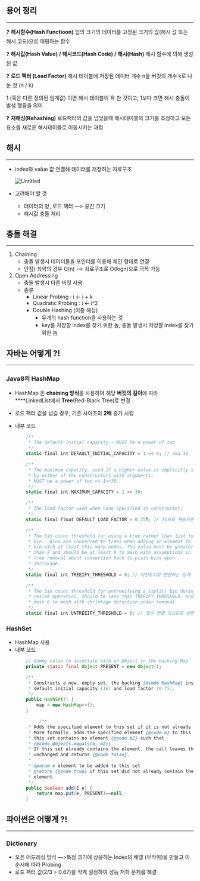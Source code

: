 ## 용어 정리
---
❓ **해시함수(Hash Functioon)**
임의 크기의 데이터를 고정된 크기의 값(해시 값 또는 해시 코드)으로 매핑하는 함수

❓ **해시값(Hash Value) / 해시코드(Hash Code) / 해시(Hash)**
해시 함수에 의해 생성된 값

❓ **로드 팩터 (Load Factor)**
해시 테이블에 저장된 데이터 개수 n을 버킷의 개수 k로 나눈 것 (n / k)

1 (혹은 다른 정의된 임계값) 이면 해시 테이블이 꽉 찬 것이고, 1보다 크면 해시 충돌이 발생 했음을 의미

❓ **재해싱(Rehashing)**
로드팩터의 값을 넘었을때 해시테이블의 크기를 조정하고 모든 요소를 새로운 해시테이블로 이동시키는 과정

## 해시
---
- index와 value 값 연결해 데이터를 저장하는 자료구조
    
    ![Untitled](https://prod-files-secure.s3.us-west-2.amazonaws.com/2e1dc2d7-ab73-4426-bd42-ea5511afa0c1/8cd64b99-8a6f-4d6f-bd7c-931bfc8b831f/Untitled.png)
    
- 고려해야 할 것
    - 데이터의 양, 로드 팩터 —> 공간 크기
    - 해시값 충돌 처리

## 충돌 해결
---
1. Chaining
    - 충돌 발생시 데이터들을 포인터를 이용해 체인 형태로 연결
    - 단점) 최악의 경우 O(n) —> 자료구조로 O(logn)으로 극복 가능
2. Open Addressing
    - 충돌 발생시 다른 버킷 사용
    - 종류
        - Linear Probing : i ← i + k
        - Quadratic Probing :  i ← i^2
        - Double Hashing (이중 해싱)
            - 두개의 hash function을 사용하는 것
            - key를 저장할 index를 찾기 위한 놈, 충돌 발생시 저장할 index를 찾기 위한 놈

## 자바는 어떻게 ?!
---

### Java8의 HashMap

- HashMap 은 **chaining 방식**을 사용하며 해당 **버킷의 길이**에 따라 ****LinkedList에서 **Tree**(Red-Black Tree)로 변경
- 로드 팩터 값을 넘길 경우, 기존 사이즈의 **2배** 증가 시킴
- 내부 코드
    
    ```jsx
        /**
         * The default initial capacity - MUST be a power of two.
         */
        static final int DEFAULT_INITIAL_CAPACITY = 1 << 4; // aka 16
    
        /**
         * The maximum capacity, used if a higher value is implicitly specified
         * by either of the constructors with arguments.
         * MUST be a power of two <= 1<<30.
         */
        static final int MAXIMUM_CAPACITY = 1 << 30; 
    
        /**
         * The load factor used when none specified in constructor.
         */
        static final float DEFAULT_LOAD_FACTOR = 0.75f; // 75프로 채워지면 자동 확장
    
        /**
         * The bin count threshold for using a tree rather than list for a
         * bin.  Bins are converted to trees when adding an element to a
         * bin with at least this many nodes. The value must be greater
         * than 2 and should be at least 8 to mesh with assumptions in
         * tree removal about conversion back to plain bins upon
         * shrinkage.
         */
        static final int TREEIFY_THRESHOLD = 8; // 이진트리로 변환하는 임계
    
        /**
         * The bin count threshold for untreeifying a (split) bin during a
         * resize operation. Should be less than TREEIFY_THRESHOLD, and at
         * most 6 to mesh with shrinkage detection under removal.
         */
        static final int UNTREEIFY_THRESHOLD = 6; // 일반 연결 리스트로 변환하는데 사용되는 임계
    ```
    

### HashSet
- HashMap 사용
- 내부 코드
    ```java
        // Dummy value to associate with an Object in the backing Map
        private static final Object PRESENT = new Object();
    
        /**
         * Constructs a new, empty set; the backing {@code HashMap} instance has
         * default initial capacity (16) and load factor (0.75).
         */
        public HashSet() {
            map = new HashMap<>();
        }
    
    		 /**
         * Adds the specified element to this set if it is not already present.
         * More formally, adds the specified element {@code e} to this set if
         * this set contains no element {@code e2} such that
         * {@code Objects.equals(e, e2)}.
         * If this set already contains the element, the call leaves the set
         * unchanged and returns {@code false}.
         *
         * @param e element to be added to this set
         * @return {@code true} if this set did not already contain the specified
         * element
         */
        public boolean add(E e) {
            return map.put(e, PRESENT)==null;
        }
    ```
  
## 파이썬은 어떻게 ?!
---

### Dictionary

- 오픈 어드레싱 방식 —>특정 크기에 상응하는 Index의 배열 (무작위)을 만들고 이 순서에 따라 Probing
- 로드 팩터 값(2/3 = 0.67)을 작게 설정하여 성능 저하 문제를 해결
